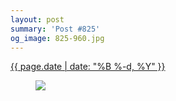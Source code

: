 ```yaml
---
layout: post
summary: 'Post #825'
og_image: 825-960.jpg
---
```


<div class="post">
 <time>
  <a href="/825">
   {{ page.date | date: "%B %-d, %Y" }}
  </a>
 </time>
 <a href="/825">
  <figure data-taken="4/21/2019">
   <img sizes="(min-width: 700px) 50vw, calc(100vw - 2rem)" src="{{ site.assets_url }}/825-480.jpg" srcset="{{ site.assets_url }}/825-240.jpg 240w, {{ site.assets_url }}/825-480.jpg 480w, {{ site.assets_url }}/825-720.jpg 720w, {{ site.assets_url }}/825-960.jpg 960w"/>
  </figure>
 </a>
</div>
